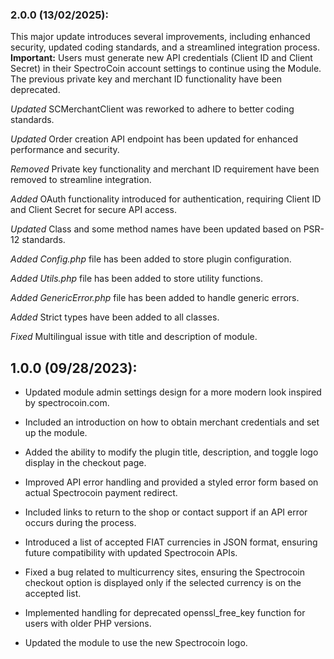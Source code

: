 ### 2.0.0 (13/02/2025):

This major update introduces several improvements, including enhanced security, updated coding standards, and a streamlined integration process. **Important:** Users must generate new API credentials (Client ID and Client Secret) in their SpectroCoin account settings to continue using the Module. The previous private key and merchant ID functionality have been deprecated.

_Updated_ SCMerchantClient was reworked to adhere to better coding standards.

_Updated_ Order creation API endpoint has been updated for enhanced performance and security.

_Removed_ Private key functionality and merchant ID requirement have been removed to streamline integration.

_Added_ OAuth functionality introduced for authentication, requiring Client ID and Client Secret for secure API access.

_Updated_ Class and some method names have been updated based on PSR-12 standards.

_Added_ _Config.php_ file has been added to store plugin configuration.

_Added_ _Utils.php_ file has been added to store utility functions.

_Added_ _GenericError.php_ file has been added to handle generic errors.

_Added_ Strict types have been added to all classes.

_Fixed_ Multilingual issue with title and description of module.

## 1.0.0 (09/28/2023):

- Updated module admin settings design for a more modern look inspired by spectrocoin.com.

- Included an introduction on how to obtain merchant credentials and set up the module.

- Added the ability to modify the plugin title, description, and toggle logo display in the checkout page.

- Improved API error handling and provided a styled error form based on actual Spectrocoin payment redirect.

- Included links to return to the shop or contact support if an API error occurs during the process.

- Introduced a list of accepted FIAT currencies in JSON format, ensuring future compatibility with updated Spectrocoin APIs.

- Fixed a bug related to multicurrency sites, ensuring the Spectrocoin checkout option is displayed only if the selected currency is on the accepted list.

- Implemented handling for deprecated openssl_free_key function for users with older PHP versions.

- Updated the module to use the new Spectrocoin logo.
